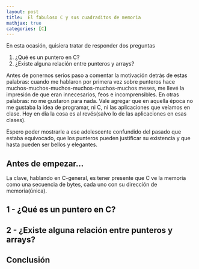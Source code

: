 ```yaml
---
layout: post
title:  El fabuloso C y sus cuadraditos de memoria
mathjax: true
categories: [C]
---
```


En esta ocasión, quisiera tratar de responder dos preguntas

1. ¿Qué es un puntero en C?
2. ¿Existe alguna relación entre punteros y arrays?

Antes de ponernos serios paso a comentar la motivación detrás de estas palabras: cuando me 
hablaron por primera vez sobre punteros hace muchos-muchos-muchos-muchos-muchos-muchos 
meses, me llevé la impresión de que eran innecesarios, feos e incomprensibles. En otras
palabras: no me gustaron para nada. Vale agregar que en aquella época no me gustaba la
idea de programar, ni C, ni las aplicaciones que veíamos en clase. Hoy en día la cosa 
es al revés(salvo lo de las aplicaciones en esas clases).

Espero poder mostrarle a ese adolescente confundido del pasado que estaba equivocado, que
los punteros pueden justificar su existencia y que hasta pueden ser bellos y elegantes.

## Antes de empezar...

La clave, hablando en C-general, es tener presente que C ve la memoria como una secuencia 
de bytes, cada uno con su dirección de memoria(única). 

[//]: # (Insertar figura 1)

## 1 - ¿Qué es un puntero en C?

## 2 - ¿Existe alguna relación entre punteros y arrays?

## Conclusión
